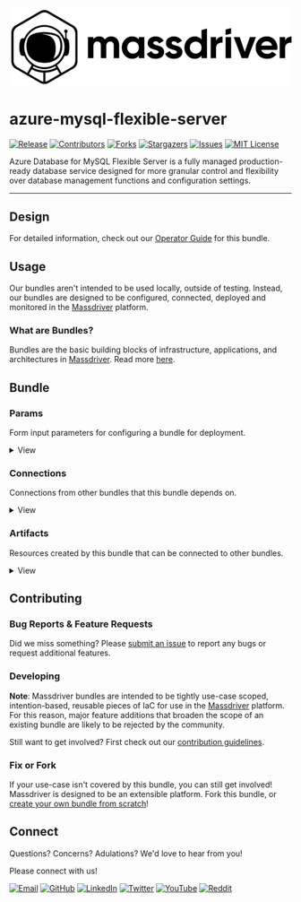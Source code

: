 [![Massdriver][logo]][website]

# azure-mysql-flexible-server

[![Release][release_shield]][release_url]
[![Contributors][contributors_shield]][contributors_url]
[![Forks][forks_shield]][forks_url]
[![Stargazers][stars_shield]][stars_url]
[![Issues][issues_shield]][issues_url]
[![MIT License][license_shield]][license_url]


Azure Database for MySQL Flexible Server is a fully managed production-ready database service designed for more granular control and flexibility over database management functions and configuration settings.


---

## Design

For detailed information, check out our [Operator Guide](operator.md) for this bundle.

## Usage

Our bundles aren't intended to be used locally, outside of testing. Instead, our bundles are designed to be configured, connected, deployed and monitored in the [Massdriver][website] platform.

### What are Bundles?

Bundles are the basic building blocks of infrastructure, applications, and architectures in [Massdriver][website]. Read more [here](https://docs.massdriver.cloud/concepts/bundles).

## Bundle

### Params

Form input parameters for configuring a bundle for deployment.

<details>
<summary>View</summary>

<!-- PARAMS:START -->
## Properties

- **`backup`** *(object)*
  - **`backup_retention_days`** *(integer)*: How many days to retain MySQL database backups (minimum of 1, maximum of 35). Minimum: `1`. Maximum: `35`. Default: `7`.
- **`database`** *(object)*
  - **`high_availability`** *(boolean)*: Default: `False`.
  - **`mysql_version`** *(string)*: The version of MySQL to use. The version cannot be changed. Must be one of: `['8.0.21', '5.7']`. Default: `5.7`.
  - **`sku_name`** *(string)*: Select the amount of cores, memory, and max iops you need for your workload (D = General Purpose, E = Memory Optimized).
  - **`storage_gb`** *(integer)*: The storage you provision is the amount of storage capacity available to your Azure Database for MySQL server. Storage size cannot be scaled down.
    - **One of**
      - 20GB
      - 32GB
      - 64GB
      - 128GB
      - 256GB
      - 512GB
      - 1TB
      - 2TB
      - 4TB
      - 8TB
      - 16TB
  - **`username`** *(string)*: The administrator login for the MySQL Flexible Server. Username cannot be changed after creation. (Username cannot be 'admin', 'root', 'administrator', 'username', 'azure_superuser', 'azure_pg_admin', 'guest', or 'public'.).
- **`monitoring`** *(object)*
  - **`mode`** *(string)*: Enable and customize Function App metric alarms. Default: `AUTOMATED`.
    - **One of**
      - Automated
      - Custom
      - Disabled
- **`network`** *(object)*
  - **`auto`** *(boolean)*: Enabling this will automatically select an available CIDR range for your database. Unchecking will require you to specify the CIDR. Default: `True`.
## Examples

  ```json
  {
      "__name": "Development",
      "backup": {
          "backup_retention_days": 1
      },
      "database": {
          "high_availability": false,
          "sku_name": "GP_Standard_D2ds_v4",
          "storage_gb": 32
      }
  }
  ```

  ```json
  {
      "__name": "Production",
      "backup": {
          "backup_retention_days": 30
      },
      "database": {
          "high_availability": true,
          "sku_name": "MO_Standard_E4ds_v4",
          "storage_gb": 256
      }
  }
  ```

<!-- PARAMS:END -->

</details>

### Connections

Connections from other bundles that this bundle depends on.

<details>
<summary>View</summary>

<!-- CONNECTIONS:START -->
## Properties

- **`azure_service_principal`** *(object)*: . Cannot contain additional properties.
  - **`data`** *(object)*
    - **`client_id`** *(string)*: A valid UUID field.

      Examples:
      ```json
      "123xyz99-ab34-56cd-e7f8-456abc1q2w3e"
      ```

    - **`client_secret`** *(string)*
    - **`subscription_id`** *(string)*: A valid UUID field.

      Examples:
      ```json
      "123xyz99-ab34-56cd-e7f8-456abc1q2w3e"
      ```

    - **`tenant_id`** *(string)*: A valid UUID field.

      Examples:
      ```json
      "123xyz99-ab34-56cd-e7f8-456abc1q2w3e"
      ```

  - **`specs`** *(object)*
- **`azure_virtual_network`** *(object)*: . Cannot contain additional properties.
  - **`data`** *(object)*
    - **`infrastructure`** *(object)*
      - **`cidr`** *(string)*

        Examples:
        ```json
        "10.100.0.0/16"
        ```

        ```json
        "192.24.12.0/22"
        ```

      - **`default_subnet_id`** *(string)*: Azure Resource ID.

        Examples:
        ```json
        "/subscriptions/12345678-1234-1234-abcd-1234567890ab/resourceGroups/resource-group-name/providers/Microsoft.Network/virtualNetworks/network-name"
        ```

      - **`id`** *(string)*: Azure Resource ID.

        Examples:
        ```json
        "/subscriptions/12345678-1234-1234-abcd-1234567890ab/resourceGroups/resource-group-name/providers/Microsoft.Network/virtualNetworks/network-name"
        ```

  - **`specs`** *(object)*
    - **`azure`** *(object)*: .
      - **`region`** *(string)*: Select the Azure region you'd like to provision your resources in.
<!-- CONNECTIONS:END -->

</details>

### Artifacts

Resources created by this bundle that can be connected to other bundles.

<details>
<summary>View</summary>

<!-- ARTIFACTS:START -->
## Properties

- **`authentication`** *(object)*: Authentication parameters for a MySQL database. Cannot contain additional properties.
  - **`data`** *(object)*: Cannot contain additional properties.
    - **`authentication`** *(object)*
      - **`hostname`** *(string)*
      - **`password`** *(string)*
      - **`port`** *(integer)*: Port number. Minimum: `0`. Maximum: `65535`.
      - **`username`** *(string)*
    - **`infrastructure`** *(object)*: Cloud specific MySQL configuration data.
      - **One of**
        - AWS Infrastructure ARN*object*: Minimal AWS Infrastructure Config. Cannot contain additional properties.
          - **`arn`** *(string)*: Amazon Resource Name.

            Examples:
            ```json
            "arn:aws:rds::ACCOUNT_NUMBER:db/prod"
            ```

            ```json
            "arn:aws:ec2::ACCOUNT_NUMBER:vpc/vpc-foo"
            ```

        - Azure Infrastructure Resource ID*object*: Minimal Azure Infrastructure Config. Cannot contain additional properties.
          - **`ari`** *(string)*: Azure Resource ID.

            Examples:
            ```json
            "/subscriptions/12345678-1234-1234-abcd-1234567890ab/resourceGroups/resource-group-name/providers/Microsoft.Network/virtualNetworks/network-name"
            ```

        - GCP Infrastructure Name*object*: GCP Infrastructure Config For Resources With A Name Not A GRN. Cannot contain additional properties.
          - **`name`** *(string)*: Name Of GCP Resource.

            Examples:
            ```json
            "my-cloud-function"
            ```

            ```json
            "my-sql-instance"
            ```

    - **`security`** *(object)*: TBD.
      - **Any of**
        - AWS Security information*object*: Informs downstream services of network and/or IAM policies. Cannot contain additional properties.
          - **`iam`** *(object)*: IAM Policies. Cannot contain additional properties.
            - **`^[a-z]+[a-z_]*[a-z]+$`** *(object)*
              - **`policy_arn`** *(string)*: AWS IAM policy ARN.

                Examples:
                ```json
                "arn:aws:rds::ACCOUNT_NUMBER:db/prod"
                ```

                ```json
                "arn:aws:ec2::ACCOUNT_NUMBER:vpc/vpc-foo"
                ```

          - **`identity`** *(object)*: For instances where IAM policies must be attached to a role attached to an AWS resource, for instance AWS Eventbridge to Firehose, this attribute should be used to allow the downstream to attach it's policies (Firehose) directly to the IAM role created by the upstream (Eventbridge). It is important to remember that connections in massdriver are one way, this scheme perserves the dependency relationship while allowing bundles to control the lifecycles of resources under it's management. Cannot contain additional properties.
            - **`role_arn`** *(string)*: ARN for this resources IAM Role.

              Examples:
              ```json
              "arn:aws:rds::ACCOUNT_NUMBER:db/prod"
              ```

              ```json
              "arn:aws:ec2::ACCOUNT_NUMBER:vpc/vpc-foo"
              ```

          - **`network`** *(object)*: AWS security group rules to inform downstream services of ports to open for communication. Cannot contain additional properties.
            - **`^[a-z-]+$`** *(object)*
              - **`arn`** *(string)*: Amazon Resource Name.

                Examples:
                ```json
                "arn:aws:rds::ACCOUNT_NUMBER:db/prod"
                ```

                ```json
                "arn:aws:ec2::ACCOUNT_NUMBER:vpc/vpc-foo"
                ```

              - **`port`** *(integer)*: Port number. Minimum: `0`. Maximum: `65535`.
              - **`protocol`** *(string)*: Must be one of: `['tcp', 'udp']`.
        - Security*object*: Azure Security Configuration. Cannot contain additional properties.
          - **`iam`** *(object)*: IAM Roles And Scopes. Cannot contain additional properties.
            - **`^[a-z]+[a-z_]*[a-z]$`** *(object)*
              - **`role`**: Azure Role.

                Examples:
                ```json
                "Storage Blob Data Reader"
                ```

              - **`scope`** *(string)*: Azure IAM Scope.
        - Security*object*: GCP Security Configuration. Cannot contain additional properties.
          - **`iam`** *(object)*: IAM Roles And Conditions. Cannot contain additional properties.
            - **`^[a-z]+[a-z_]*[a-z]$`** *(object)*
              - **`condition`** *(string)*: GCP IAM Condition.
              - **`role`**: GCP Role.

                Examples:
                ```json
                "roles/owner"
                ```

                ```json
                "roles/redis.editor"
                ```

                ```json
                "roles/storage.objectCreator"
                ```

                ```json
                "roles/storage.legacyObjectReader"
                ```

  - **`specs`** *(object)*: Cannot contain additional properties.
    - **`aws`** *(object)*: .
      - **`region`** *(string)*: AWS Region to provision in.

        Examples:
        ```json
        "us-west-2"
        ```

    - **`azure`** *(object)*: .
      - **`region`** *(string)*: Select the Azure region you'd like to provision your resources in.
    - **`gcp`** *(object)*: .
      - **`project`** *(string)*
      - **`region`** *(string)*: The GCP region to provision resources in.

        Examples:
        ```json
        "us-east1"
        ```

        ```json
        "us-east4"
        ```

        ```json
        "us-west1"
        ```

        ```json
        "us-west2"
        ```

        ```json
        "us-west3"
        ```

        ```json
        "us-west4"
        ```

        ```json
        "us-central1"
        ```

    - **`rdbms`** *(object)*: Common metadata for relational databases.
      - **`engine`** *(string)*: The type of database server.

        Examples:
        ```json
        "postgresql"
        ```

        ```json
        "mysql"
        ```

      - **`engine_version`** *(string)*: The cloud provider's database version.

        Examples:
        ```json
        "5.7.mysql_aurora.2.03.2"
        ```

      - **`version`** *(string)*: The database version. Default: ``.

        Examples:
        ```json
        "12.2"
        ```

        ```json
        "5.7"
        ```


      Examples:
      ```json
      {
          "engine": "postgresql",
          "engine_version": "10.14",
          "version": "10.14"
      }
      ```

      ```json
      {
          "engine": "mysql",
          "engine_version": "5.7.mysql_aurora.2.03.2",
          "version": "5.7"
      }
      ```

<!-- ARTIFACTS:END -->

</details>

## Contributing

<!-- CONTRIBUTING:START -->

### Bug Reports & Feature Requests

Did we miss something? Please [submit an issue](https://github.com/massdriver-cloud/azure-mysql-flexible-server/issues) to report any bugs or request additional features.

### Developing

**Note**: Massdriver bundles are intended to be tightly use-case scoped, intention-based, reusable pieces of IaC for use in the [Massdriver][website] platform. For this reason, major feature additions that broaden the scope of an existing bundle are likely to be rejected by the community.

Still want to get involved? First check out our [contribution guidelines](https://docs.massdriver.cloud/bundles/contributing).

### Fix or Fork

If your use-case isn't covered by this bundle, you can still get involved! Massdriver is designed to be an extensible platform. Fork this bundle, or [create your own bundle from scratch](https://docs.massdriver.cloud/bundles/development)!

<!-- CONTRIBUTING:END -->

## Connect

<!-- CONNECT:START -->

Questions? Concerns? Adulations? We'd love to hear from you!

Please connect with us!

[![Email][email_shield]][email_url]
[![GitHub][github_shield]][github_url]
[![LinkedIn][linkedin_shield]][linkedin_url]
[![Twitter][twitter_shield]][twitter_url]
[![YouTube][youtube_shield]][youtube_url]
[![Reddit][reddit_shield]][reddit_url]

<!-- markdownlint-disable -->

[logo]: https://raw.githubusercontent.com/massdriver-cloud/docs/main/static/img/logo-with-logotype-horizontal-400x110.svg
[docs]: https://docs.massdriver.cloud/?utm_source=github&utm_medium=readme&utm_campaign=azure-mysql-flexible-server&utm_content=docs
[website]: https://www.massdriver.cloud/?utm_source=github&utm_medium=readme&utm_campaign=azure-mysql-flexible-server&utm_content=website
[github]: https://github.com/massdriver-cloud?utm_source=github&utm_medium=readme&utm_campaign=azure-mysql-flexible-server&utm_content=github
[slack]: https://massdriverworkspace.slack.com/?utm_source=github&utm_medium=readme&utm_campaign=azure-mysql-flexible-server&utm_content=slack
[linkedin]: https://www.linkedin.com/company/massdriver/?utm_source=github&utm_medium=readme&utm_campaign=azure-mysql-flexible-server&utm_content=linkedin



[contributors_shield]: https://img.shields.io/github/contributors/massdriver-cloud/azure-mysql-flexible-server.svg?style=for-the-badge
[contributors_url]: https://github.com/massdriver-cloud/azure-mysql-flexible-server/graphs/contributors
[forks_shield]: https://img.shields.io/github/forks/massdriver-cloud/azure-mysql-flexible-server.svg?style=for-the-badge
[forks_url]: https://github.com/massdriver-cloud/azure-mysql-flexible-server/network/members
[stars_shield]: https://img.shields.io/github/stars/massdriver-cloud/azure-mysql-flexible-server.svg?style=for-the-badge
[stars_url]: https://github.com/massdriver-cloud/azure-mysql-flexible-server/stargazers
[issues_shield]: https://img.shields.io/github/issues/massdriver-cloud/azure-mysql-flexible-server.svg?style=for-the-badge
[issues_url]: https://github.com/massdriver-cloud/azure-mysql-flexible-server/issues
[release_url]: https://github.com/massdriver-cloud/azure-mysql-flexible-server/releases/latest
[release_shield]: https://img.shields.io/github/release/massdriver-cloud/azure-mysql-flexible-server.svg?style=for-the-badge
[license_shield]: https://img.shields.io/github/license/massdriver-cloud/azure-mysql-flexible-server.svg?style=for-the-badge
[license_url]: https://github.com/massdriver-cloud/azure-mysql-flexible-server/blob/main/LICENSE


[email_url]: mailto:support@massdriver.cloud
[email_shield]: https://img.shields.io/badge/email-Massdriver-black.svg?style=for-the-badge&logo=mail.ru&color=000000
[github_url]: mailto:support@massdriver.cloud
[github_shield]: https://img.shields.io/badge/follow-Github-black.svg?style=for-the-badge&logo=github&color=181717
[linkedin_url]: https://linkedin.com/in/massdriver-cloud
[linkedin_shield]: https://img.shields.io/badge/follow-LinkedIn-black.svg?style=for-the-badge&logo=linkedin&color=0A66C2
[twitter_url]: https://twitter.com/massdriver?utm_source=github&utm_medium=readme&utm_campaign=azure-mysql-flexible-server&utm_content=twitter
[twitter_shield]: https://img.shields.io/badge/follow-Twitter-black.svg?style=for-the-badge&logo=twitter&color=1DA1F2
[discourse_url]: https://community.massdriver.cloud?utm_source=github&utm_medium=readme&utm_campaign=azure-mysql-flexible-server&utm_content=discourse
[discourse_shield]: https://img.shields.io/badge/join-Discourse-black.svg?style=for-the-badge&logo=discourse&color=000000
[youtube_url]: https://www.youtube.com/channel/UCfj8P7MJcdlem2DJpvymtaQ
[youtube_shield]: https://img.shields.io/badge/subscribe-Youtube-black.svg?style=for-the-badge&logo=youtube&color=FF0000
[reddit_url]: https://www.reddit.com/r/massdriver
[reddit_shield]: https://img.shields.io/badge/subscribe-Reddit-black.svg?style=for-the-badge&logo=reddit&color=FF4500

<!-- markdownlint-restore -->

<!-- CONNECT:END -->
